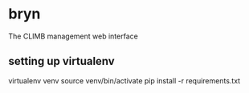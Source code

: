 # bryn
The CLIMB management web interface

## setting up virtualenv

virtualenv venv
source venv/bin/activate
pip install -r requirements.txt

